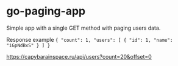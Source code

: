 # go-paging-app
Simple app with a single GET method with paging users data.

Response example
``{
  "count": 1,
  "users": [
    {
      "id": 1,
      "name": "iGpNdBxS"
    }
  ]
}``

https://capybarainspace.ru/api/users?count=20&offset=0
